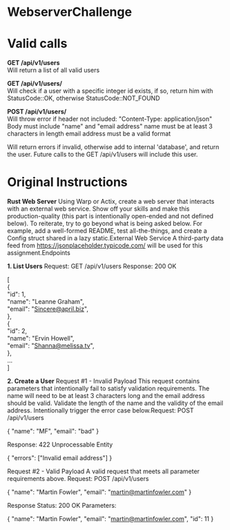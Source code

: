 # WebserverChallenge

# Valid calls
**GET /api/v1/users**\
Will return a list of all valid users

**GET /api/v1/users/<id>**\
Will check if a user with a specific integer id exists, if so, return him with StatusCode::OK, otherwise StatusCode::NOT_FOUND

**POST /api/v1/users/**\
Will throw error if header not included: "Content-Type: application/json"
Body must include "name" and "email address"
name must be at least 3 characters in length
email address must be a valid format

Will return errors if invalid, otherwise add to internal 'database', and return the user. Future calls to the GET /api/v1/users will include this user.

# Original Instructions
**Rust Web Server**
Using Warp or Actix, create a web server that interacts with an external web service.  Show off your skills and make this production-quality (this part is intentionally open-ended and not defined below).  To reiterate, try to go beyond what is being asked below.  For example, add a well-formed README, test all-the-things, and create a Config struct shared in a lazy static.External Web Service
A third-party data feed from https://jsonplaceholder.typicode.com/ will be used for this assignment.Endpoints


**1. List Users**
Request: GET /api/v1/users
Response: 200 OK

[\
  {\
    "id": 1,\
    "name": "Leanne Graham",\
    "email": "Sincere@april.biz",\
  },\
  {\
    "id": 2,\
    "name": "Ervin Howell",\
    "email": "Shanna@melissa.tv",\
  },\
  ...\
]

**2. Create a User**
Request #1 - Invalid Payload
This request contains parameters that intentionally fail to satisfy validation requirements.
The name will need to be at least 3 characters long and the email address should be valid.
Validate the length of the name and the validity of the email address.
Intentionally trigger the error case below.Request: POST /api/v1/users

{ "name": "MF", "email": "bad" }

Response: 422 Unprocessable Entity

{ "errors": ["Invalid email address"] }

Request #2 - Valid Payload
A valid request that meets all parameter requirements above.
Request: POST /api/v1/users

{ "name": "Martin Fowler", "email": "martin@martinfowler.com" }

Response Status: 200 OK Parameters:

{ "name": "Martin Fowler", "email": "martin@martinfowler.com", "id": 11 }
